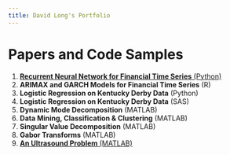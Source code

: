```yaml
---
title: David Long's Portfolio
---
```


# Papers and Code Samples

1. [**Recurrent Neural Network for Financial Time Series** (Python)](https://axemath.github.io/david-long-portfolio/2022/09/17/rnn.html)
2. **ARIMAX and GARCH Models for Financial Time Series** (R)
3. **Logistic Regression on Kentucky Derby Data** (Python)
4. **Logistic Regression on Kentucky Derby Data** (SAS)
5. **Dynamic Mode Decomposition** (MATLAB)
6. **Data Mining, Classification & Clustering** (MATLAB)
7. **Singular Value Decomposition** (MATLAB)
8. **Gabor Transforms** (MATLAB)
9. [**An Ultrasound Problem** (MATLAB)](https://axemath.github.io/david-long-portfolio/2019/01/10/ultrasound.html)
